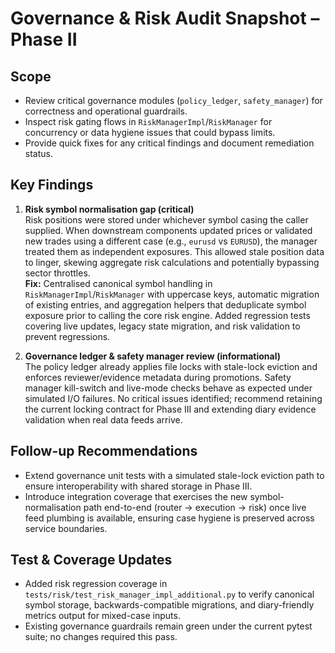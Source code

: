 # Governance & Risk Audit Snapshot – Phase II

## Scope
- Review critical governance modules (`policy_ledger`, `safety_manager`) for correctness and operational guardrails.
- Inspect risk gating flows in `RiskManagerImpl`/`RiskManager` for concurrency or data hygiene issues that could bypass limits.
- Provide quick fixes for any critical findings and document remediation status.

## Key Findings
1. **Risk symbol normalisation gap (critical)**  
   Risk positions were stored under whichever symbol casing the caller supplied. When downstream components updated prices or validated new trades using a different case (e.g., `eurusd` vs `EURUSD`), the manager treated them as independent exposures. This allowed stale position data to linger, skewing aggregate risk calculations and potentially bypassing sector throttles.  
   **Fix:** Centralised canonical symbol handling in `RiskManagerImpl`/`RiskManager` with uppercase keys, automatic migration of existing entries, and aggregation helpers that deduplicate symbol exposure prior to calling the core risk engine. Added regression tests covering live updates, legacy state migration, and risk validation to prevent regressions.

2. **Governance ledger & safety manager review (informational)**  
   The policy ledger already applies file locks with stale-lock eviction and enforces reviewer/evidence metadata during promotions. Safety manager kill-switch and live-mode checks behave as expected under simulated I/O failures. No critical issues identified; recommend retaining the current locking contract for Phase III and extending diary evidence validation when real data feeds arrive.

## Follow-up Recommendations
- Extend governance unit tests with a simulated stale-lock eviction path to ensure interoperability with shared storage in Phase III.
- Introduce integration coverage that exercises the new symbol-normalisation path end-to-end (router → execution → risk) once live feed plumbing is available, ensuring case hygiene is preserved across service boundaries.

## Test & Coverage Updates
- Added risk regression coverage in `tests/risk/test_risk_manager_impl_additional.py` to verify canonical symbol storage, backwards-compatible migrations, and diary-friendly metrics output for mixed-case inputs.
- Existing governance guardrails remain green under the current pytest suite; no changes required this pass.

